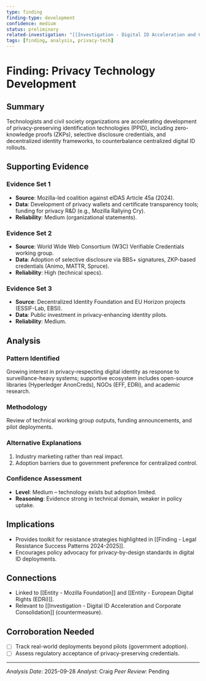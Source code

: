 ```yaml
---
type: finding
finding-type: development
confidence: medium
status: preliminary
related-investigation: "[[Investigation - Digital ID Acceleration and Corporate Consolidation]]"
tags: [finding, analysis, privacy-tech]
---
```


# Finding: Privacy Technology Development

## Summary
Technologists and civil society organizations are accelerating development of privacy-preserving identification technologies (PPID), including zero-knowledge proofs (ZKPs), selective disclosure credentials, and decentralized identity frameworks, to counterbalance centralized digital ID rollouts.

## Supporting Evidence

### Evidence Set 1
- **Source**: Mozilla-led coalition against eIDAS Article 45a (2024).
- **Data**: Development of privacy wallets and certificate transparency tools; funding for privacy R&D (e.g., Mozilla Rallying Cry).
- **Reliability**: Medium (organizational statements).

### Evidence Set 2
- **Source**: World Wide Web Consortium (W3C) Verifiable Credentials working group.
- **Data**: Adoption of selective disclosure via BBS+ signatures, ZKP-based credentials (Animo, MATTR, Spruce).
- **Reliability**: High (technical specs).

### Evidence Set 3
- **Source**: Decentralized Identity Foundation and EU Horizon projects (ESSIF-Lab, EBSI).
- **Data**: Public investment in privacy-enhancing identity pilots.
- **Reliability**: Medium.

## Analysis

### Pattern Identified
Growing interest in privacy-respecting digital identity as response to surveillance-heavy systems; supportive ecosystem includes open-source libraries (Hyperledger AnonCreds), NGOs (EFF, EDRi), and academic research.

### Methodology
Review of technical working group outputs, funding announcements, and pilot deployments.

### Alternative Explanations
1. Industry marketing rather than real impact.
2. Adoption barriers due to government preference for centralized control.

### Confidence Assessment
- **Level**: Medium – technology exists but adoption limited.
- **Reasoning**: Evidence strong in technical domain, weaker in policy uptake.

## Implications
- Provides toolkit for resistance strategies highlighted in [[Finding - Legal Resistance Success Patterns 2024-2025]].
- Encourages policy advocacy for privacy-by-design standards in digital ID deployments.

## Connections
- Linked to [[Entity - Mozilla Foundation]] and [[Entity - European Digital Rights (EDRi)]].
- Relevant to [[Investigation - Digital ID Acceleration and Corporate Consolidation]] (countermeasure).

## Corroboration Needed
- [ ] Track real-world deployments beyond pilots (government adoption).
- [ ] Assess regulatory acceptance of privacy-preserving credentials.

---
*Analysis Date*: 2025-09-28
*Analyst*: Craig
*Peer Review*: Pending

